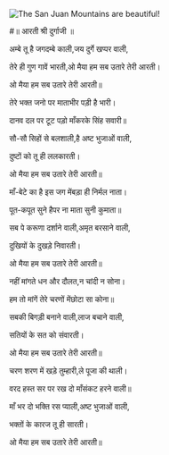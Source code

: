 ![The San Juan Mountains are beautiful!](lib/images/img.png "San Juan Mountains")

#॥ आरती श्री दुर्गाजी ॥

अम्बे तू है जगदम्बे काली,जय दुर्गे खप्पर वाली,

तेरे ही गुण गावें भारती,ओ मैया हम सब उतारे तेरी आरती।

ओ मैया हम सब उतारे तेरी आरती॥

तेरे भक्त जनो पर माताभीर पड़ी है भारी।

दानव दल पर टूट पड़ो माँकरके सिंह सवारी॥

सौ-सौ सिहों से बलशाली,है अष्ट भुजाओं वाली,

दुष्टों को तू ही ललकारती।

ओ मैया हम सब उतारे तेरी आरती॥

माँ-बेटे का है इस जग मेंबड़ा ही निर्मल नाता।

पूत-कपूत सुने हैपर ना माता सुनी कुमाता॥

सब पे करूणा दर्शाने वाली,अमृत बरसाने वाली,

दुखियों के दुखड़े निवारती।

ओ मैया हम सब उतारे तेरी आरती॥

नहीं मांगते धन और दौलत,न चांदी न सोना।

हम तो मांगें तेरे चरणों मेंछोटा सा कोना॥

सबकी बिगड़ी बनाने वाली,लाज बचाने वाली,

सतियों के सत को संवारती।

ओ मैया हम सब उतारे तेरी आरती॥

चरण शरण में खड़े तुम्हारी,ले पूजा की थाली।

वरद हस्त सर पर रख दो माँसंकट हरने वाली॥

माँ भर दो भक्ति रस प्याली,अष्ट भुजाओं वाली,

भक्तों के कारज तू ही सारती।

ओ मैया हम सब उतारे तेरी आरती॥

